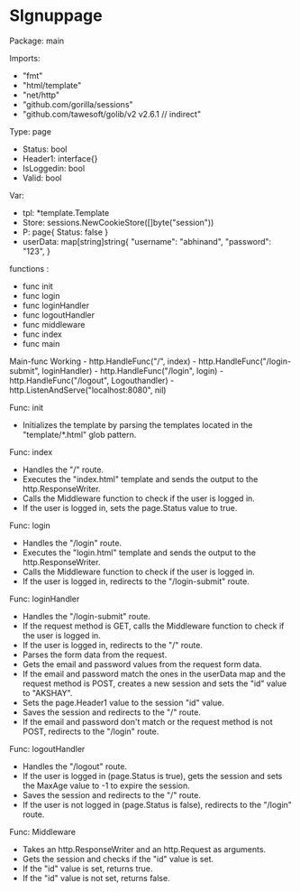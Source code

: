 # SIgnuppage
Package: main

Imports:
- "fmt"
- "html/template"
- "net/http"
- "github.com/gorilla/sessions"
- "github.com/tawesoft/golib/v2 v2.6.1 // indirect"

Type: page

- Status: bool
- Header1: interface{}
- IsLoggedin: bool
- Valid: bool

Var:
- tpl: *template.Template
- Store: sessions.NewCookieStore([]byte("session"))
- P: page{
    Status: false
  }
- userData: map[string]string{
    "username":    "abhinand",
    "password": "123",
  }
  
  
functions  : 
- func init
- func login
- func loginHandler
- func logoutHandler
- func middleware
- func index
- func main

Main-func Working
    - http.HandleFunc("/", index)
	- http.HandleFunc("/login-submit", loginHandler)
	- http.HandleFunc("/login", login)
	- http.HandleFunc("/logout", Logouthandler)
	- http.ListenAndServe("localhost:8080", nil)

Func: init
- Initializes the template by parsing the templates located in the "template/*.html" glob pattern.

Func: index
- Handles the "/" route.
- Executes the "index.html" template and sends the output to the http.ResponseWriter.
- Calls the Middleware function to check if the user is logged in.
- If the user is logged in, sets the page.Status value to true.

Func: login
- Handles the "/login" route.
- Executes the "login.html" template and sends the output to the http.ResponseWriter.
- Calls the Middleware function to check if the user is logged in.
- If the user is logged in, redirects to the "/login-submit" route.

Func: loginHandler
- Handles the "/login-submit" route.
- If the request method is GET, calls the Middleware function to check if the user is logged in.
- If the user is logged in, redirects to the "/" route.
- Parses the form data from the request.
- Gets the email and password values from the request form data.
- If the email and password match the ones in the userData map and the request method is POST, creates a new session and sets the "id" value to "AKSHAY".
- Sets the page.Header1 value to the session "id" value.
- Saves the session and redirects to the "/" route.
- If the email and password don't match or the request method is not POST, redirects to the "/login" route.

Func: logoutHandler
- Handles the "/logout" route.
- If the user is logged in (page.Status is true), gets the session and sets the MaxAge value to -1 to expire the session.
- Saves the session and redirects to the "/" route.
- If the user is not logged in (page.Status is false), redirects to the "/login" route.

Func: Middleware
- Takes an http.ResponseWriter and an http.Request as arguments.
- Gets the session and checks if the "id" value is set.
- If the "id" value is set, returns true.
- If the "id" value is not set, returns false.
